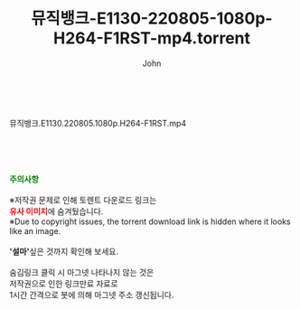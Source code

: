 ﻿---
layout: post
title:  "뮤직뱅크-E1130-220805-1080p-H264-F1RST-mp4.torrent"
author: John
categories: [ 방송/음악 ]
tags: [  ]
image:  
description: "뮤직뱅크-E1130-220805-1080p-H264-F1RST-mp4 torrent 정보 공유"
toc: true
toc_sticky: true
---

<br>
<div class="view-img">
<a class="view_image" href="http://torrentmobile60.com/bbs/view_image.php?fn=%2Fdata%2Ffile%2Fmusic%2F1040166563_JqxVMHjw_f42e2d222a3b43a07d813a6e9aaf36e6357285dd.jpg" target="_blank"><img alt="" class="img-tag" content="http://torrentmobile60.com/data/file/music/1040166563_JqxVMHjw_f42e2d222a3b43a07d813a6e9aaf36e6357285dd.jpg" itemprop="image" src="http://torrentmobile60.com/data/file/music/thumb-1040166563_JqxVMHjw_f42e2d222a3b43a07d813a6e9aaf36e6357285dd_835x2229.jpg"/></a></div><div class="view-content" itemprop="description">
<p>뮤직뱅크.E1130.220805.1080p.H264-F1RST.mp4<br/></p> </div>
    
<br><br><br>
<p data-ke-size="size16"><b><span style="color: green;">주의사항</span></b><br /><br />※저작권 문제로 인해 토렌트 다운로드 링크는<br /><b><span style="color: red;">유사 이미지</span></b>에 숨겨뒀습니다.<br />※Due to copyright issues, the torrent download link is hidden where it looks like an image.<br /><br /><b>'설마'</b>싶은 것까지 확인해 보세요.<br /><br />숨김링크 클릭 시 마그넷 나타나지 않는 것은<br />저작권으로 인한 링크만료 자료로<br />1시간 간격으로 봇에 의해 마그넷 주소 갱신됩니다.</p>
